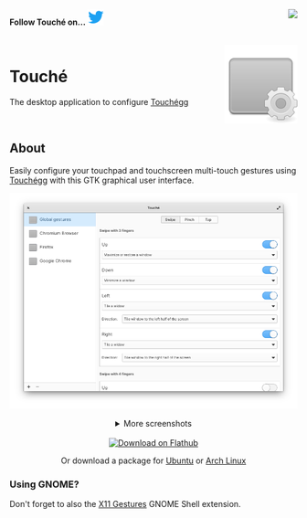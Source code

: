 **Follow Touché on...** [![Twitter](.github/images/twitter.png "Twitter")](https://twitter.com/Jose__Exposito) <a href="https://www.paypal.com/cgi-bin/webscr?cmd=_donations&business=FT2KS37PVG8PU&currency_code=EUR&source=url"><img align="right"  src="https://www.paypalobjects.com/en_US/i/btn/btn_donate_LG.gif"></a>


<br/>
<img src=".github/images/readme-icon.png" align="right" />

# Touché
The desktop application to configure [Touchégg](https://github.com/JoseExposito/touchegg)

<br/>

## About

Easily configure your touchpad and touchscreen multi-touch gestures using
[Touchégg](https://github.com/JoseExposito/touchegg) with this GTK graphical user interface.

<div align="center">

  ![Touché on elementary OS](.github/images/elementary.png)

</div>

<details align="center">
  <summary>More screenshots</summary>

  ![Touché on elementary OS, dark theme](.github/images/elementary-dark.png)
  ![Touché on GNOME using Adwaita](.github/images/adwaita.png)
  ![Touché on GNOME using Adwaita dark theme](.github/images/adwaita-dark.png)
</details>

<br />

<div align="center">
  <a href='https://flathub.org/apps/details/com.github.joseexposito.touche'>
    <img width='240' alt='Download on Flathub' src='https://flathub.org/assets/badges/flathub-badge-en.png'/>
  </a>

  Or download a package for [Ubuntu](https://github.com/JoseExposito/touche/releases) or [Arch Linux](https://aur.archlinux.org/packages/touche)

</div>

### Using GNOME?

Don't forget to also the [X11 Gestures](https://github.com/JoseExposito/gnome-shell-extension-x11gestures)
GNOME Shell extension.
